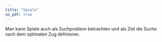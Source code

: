 ```yaml
---
title: "Spiele"
no_pdf: true
---
```



Man kann Spiele auch als Suchproblem betrachten und als Ziel die Suche nach dem optimalen Zug definieren.
